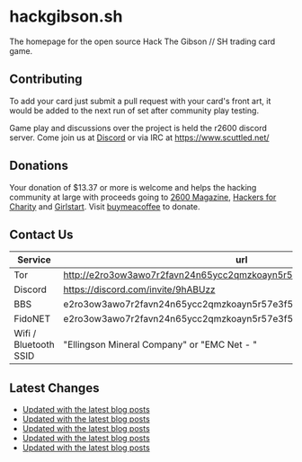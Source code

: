 # hackgibson.sh
The homepage for the open source Hack The Gibson // SH trading card game.


## Contributing

To add your card just submit a pull request with your card's front art, it would be added to the next run of set after community play testing.

Game play and discussions over the project is held the r2600 discord server. Come join us at [Discord](https://discord.com/invite/9hABUzz) or via IRC at https://www.scuttled.net/


## Donations

Your donation of $13.37 or more is welcome and helps the hacking community at large with proceeds going to [2600 Magazine](https://2600.com/), [Hackers for Charity](https://hackersforcharity.org) and [Girlstart](https://girlstart.org).  Visit [buymeacoffee](https://www.buymeacoffee.com/hackgibson.sh) to donate.


## Contact Us

Service | url
-|-
Tor | http://e2ro3ow3awo7r2favn24n65ycc2qmzkoayn5r57e3f56nvjwdcgg32ad.onion
Discord | https://discord.com/invite/9hABUzz
BBS | e2ro3ow3awo7r2favn24n65ycc2qmzkoayn5r57e3f56nvjwdcgg32ad.onion:23
FidoNET | e2ro3ow3awo7r2favn24n65ycc2qmzkoayn5r57e3f56nvjwdcgg32ad.onion:24554
Wifi / Bluetooth SSID | "Ellingson Mineral Company" or "EMC Net - <fidonet address>"

## Latest Changes
<!-- BLOG-POST-LIST:START -->
- [Updated with the latest blog posts](https://github.com/DFW2600/hackgibson.sh/commit/23830bc550c18ec3d7433a790d960e0234ccac29)
- [Updated with the latest blog posts](https://github.com/DFW2600/hackgibson.sh/commit/b07bd498f34fc030d7cfde6342d6e02b593c6ea6)
- [Updated with the latest blog posts](https://github.com/DFW2600/hackgibson.sh/commit/51f2df060f36e558470ce4e290bc307ff3551c56)
- [Updated with the latest blog posts](https://github.com/DFW2600/hackgibson.sh/commit/f0f4359dd585f47cc6a3bdf5a77c7b0ea9b392e9)
- [Updated with the latest blog posts](https://github.com/DFW2600/hackgibson.sh/commit/a8c4b9f6b87fb92eb5fe41e9cd46fc51f63f679d)
<!-- BLOG-POST-LIST:END -->
